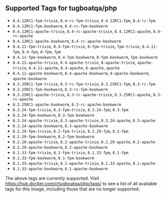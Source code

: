 ## Supported Tags for tugboatqa/php

* `8.4.12RC1-fpm-trixie`, `8.4-rc-fpm-trixie`, `8.4.12RC1-fpm`, `8.4-rc-fpm`
* `8.4.12RC1-fpm-bookworm`, `8.4-rc-fpm-bookworm`
* `8.4.12RC1-apache-trixie`, `8.4-rc-apache-trixie`, `8.4.12RC1-apache`, `8.4-rc-apache`
* `8.4.12RC1-apache-bookworm`, `8.4-rc-apache-bookworm`
* `8.4.11-fpm-trixie`, `8.4-fpm-trixie`, `8-fpm-trixie`, `fpm-trixie`, `8.4.11-fpm`, `8.4-fpm`, `8-fpm`, `fpm`
* `8.4.11-fpm-bookworm`, `8.4-fpm-bookworm`, `8-fpm-bookworm`, `fpm-bookworm`
* `8.4.11-apache-trixie`, `8.4-apache-trixie`, `8-apache-trixie`, `apache-trixie`, `8.4.11-apache`, `8.4-apache`, `8-apache`, `apache`
* `8.4.11-apache-bookworm`, `8.4-apache-bookworm`, `8-apache-bookworm`, `apache-bookworm`
* `8.3.25RC1-fpm-trixie`, `8.3-rc-fpm-trixie`, `8.3.25RC1-fpm`, `8.3-rc-fpm`
* `8.3.25RC1-fpm-bookworm`, `8.3-rc-fpm-bookworm`
* `8.3.25RC1-apache-trixie`, `8.3-rc-apache-trixie`, `8.3.25RC1-apache`, `8.3-rc-apache`
* `8.3.25RC1-apache-bookworm`, `8.3-rc-apache-bookworm`
* `8.3.24-fpm-trixie`, `8.3-fpm-trixie`, `8.3.24-fpm`, `8.3-fpm`
* `8.3.24-fpm-bookworm`, `8.3-fpm-bookworm`
* `8.3.24-apache-trixie`, `8.3-apache-trixie`, `8.3.24-apache`, `8.3-apache`
* `8.3.24-apache-bookworm`, `8.3-apache-bookworm`
* `8.2.29-fpm-trixie`, `8.2-fpm-trixie`, `8.2.29-fpm`, `8.2-fpm`
* `8.2.29-fpm-bookworm`, `8.2-fpm-bookworm`
* `8.2.29-apache-trixie`, `8.2-apache-trixie`, `8.2.29-apache`, `8.2-apache`
* `8.2.29-apache-bookworm`, `8.2-apache-bookworm`
* `8.1.33-fpm-trixie`, `8.1-fpm-trixie`, `8.1.33-fpm`, `8.1-fpm`
* `8.1.33-fpm-bookworm`, `8.1-fpm-bookworm`
* `8.1.33-apache-trixie`, `8.1-apache-trixie`, `8.1.33-apache`, `8.1-apache`
* `8.1.33-apache-bookworm`, `8.1-apache-bookworm`

The above tags are currently supported. Visit https://hub.docker.com/r/tugboatqa/php/tags/ to see a list of all available tags for this image, including those that are no longer supported.
